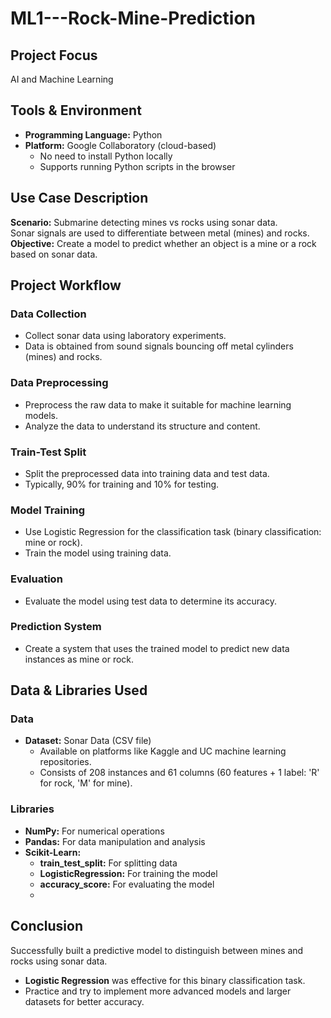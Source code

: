# ML1---Rock-Mine-Prediction



## Project Focus
AI and Machine Learning


## Tools & Environment
- **Programming Language:** Python
- **Platform:** Google Collaboratory (cloud-based)
  - No need to install Python locally
  - Supports running Python scripts in the browser

## Use Case Description
**Scenario:** Submarine detecting mines vs rocks using sonar data.  
Sonar signals are used to differentiate between metal (mines) and rocks.  
**Objective:** Create a model to predict whether an object is a mine or a rock based on sonar data.

## Project Workflow
### Data Collection
- Collect sonar data using laboratory experiments.
- Data is obtained from sound signals bouncing off metal cylinders (mines) and rocks.

### Data Preprocessing
- Preprocess the raw data to make it suitable for machine learning models.
- Analyze the data to understand its structure and content.

### Train-Test Split
- Split the preprocessed data into training data and test data.
- Typically, 90% for training and 10% for testing.

### Model Training
- Use Logistic Regression for the classification task (binary classification: mine or rock).
- Train the model using training data.

### Evaluation
- Evaluate the model using test data to determine its accuracy.

### Prediction System
- Create a system that uses the trained model to predict new data instances as mine or rock.

## Data & Libraries Used
### Data
- **Dataset:** Sonar Data (CSV file)
  - Available on platforms like Kaggle and UC machine learning repositories.
  - Consists of 208 instances and 61 columns (60 features + 1 label: 'R' for rock, 'M' for mine).

### Libraries
- **NumPy:** For numerical operations
- **Pandas:** For data manipulation and analysis
- **Scikit-Learn:**
  - **train_test_split:** For splitting data
  - **LogisticRegression:** For training the model
  - **accuracy_score:** For evaluating the model
  - 
## Conclusion

Successfully built a predictive model to distinguish between mines and rocks using sonar data.

- **Logistic Regression** was effective for this binary classification task.
- Practice and try to implement more advanced models and larger datasets for better accuracy.
